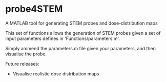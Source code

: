 # probe4STEM
A MATLAB tool for generating STEM probes and dose-distribution maps

This set of functions allows the generation of STEM probes given a set of input parameters defines in 'Functions/parameters.m'.

Simply ammend the parameters.m file given your parameters, and then visualise the probe.

Future releases: 
- Visualise realistic dose distribution maps
